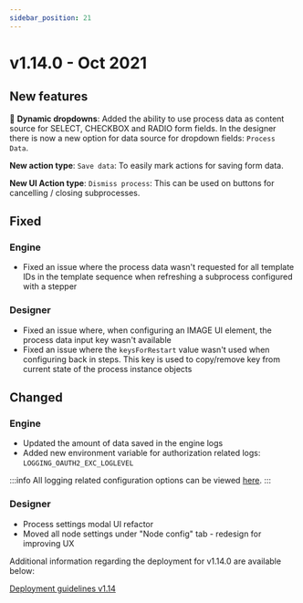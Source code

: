 ```yaml
---
sidebar_position: 21
---
```


# v1.14.0 - Oct 2021

## **New features**

:notebook_with_decorative_cover: **Dynamic dropdowns**: Added the ability to use process data as content source for SELECT, CHECKBOX and RADIO form fields. In the designer there is now a new option for data source for dropdown fields: `Process Data`.

**New action type**: `Save data`: To easily mark actions for saving form data.

**New UI Action type**: `Dismiss process`: This can be used on buttons for cancelling / closing subprocesses.

## **Fixed**

### Engine

* Fixed an issue where the process data wasn't requested for all template IDs in the template sequence when refreshing a subprocess configured with a stepper

### Designer

* Fixed an issue where, when configuring an IMAGE UI element, the process data input key wasn't available
* Fixed an issue where the `keysForRestart` value wasn't used when configuring back in steps. This key is used to copy/remove key from current state of the process instance objects

## **Changed**

### Engine

* Updated the amount of data saved in the engine logs
* Added new environment variable for authorization related logs: `LOGGING_OAUTH2_EXC_LOGLEVEL`

:::info
All logging related configuration options can be viewed [here](../../docs/platform-deep-dive/platform-setup-guide/flowx-engine-setup-guide#logging).
:::

### Designer

* Process settings modal UI refactor
* Moved all node settings under "Node config" tab - redesign for improving UX

Additional information regarding the deployment for v1.14.0 are available below:

[Deployment guidelines v1.14](deployment-guidelines-v1.14)

